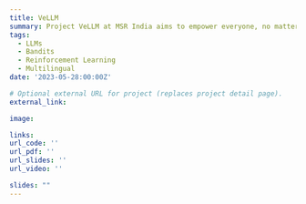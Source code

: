 ```yaml
---
title: VeLLM
summary: Project VeLLM at MSR India aims to empower everyone, no matter what language they speak, with the transformative power of Generative AI
tags:
  - LLMs
  - Bandits
  - Reinforcement Learning
  - Multilingual
date: '2023-05-28:00:00Z'

# Optional external URL for project (replaces project detail page).
external_link: 

image:

links: 
url_code: ''
url_pdf: ''
url_slides: ''
url_video: ''

slides: ""
---
```


